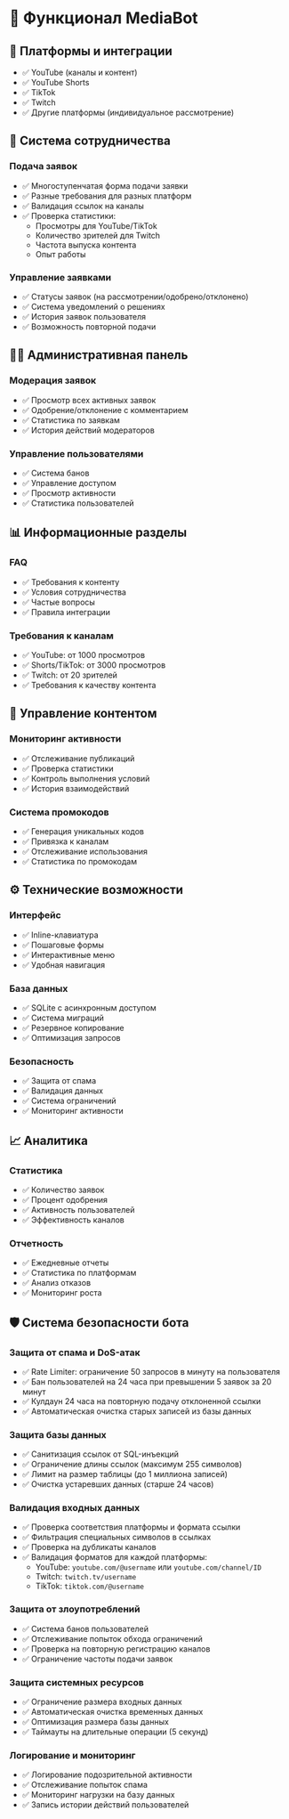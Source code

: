 # 🤖 Функционал MediaBot

## 📱 Платформы и интеграции
- ✅ YouTube (каналы и контент)
- ✅ YouTube Shorts
- ✅ TikTok
- ✅ Twitch
- ✅ Другие платформы (индивидуальное рассмотрение)

## 🤝 Система сотрудничества
### Подача заявок
- ✅ Многоступенчатая форма подачи заявки
- ✅ Разные требования для разных платформ
- ✅ Валидация ссылок на каналы
- ✅ Проверка статистики:
  - Просмотры для YouTube/TikTok
  - Количество зрителей для Twitch
  - Частота выпуска контента
  - Опыт работы

### Управление заявками
- ✅ Статусы заявок (на рассмотрении/одобрено/отклонено)
- ✅ Система уведомлений о решениях
- ✅ История заявок пользователя
- ✅ Возможность повторной подачи

## 👨‍💼 Административная панель
### Модерация заявок
- ✅ Просмотр всех активных заявок
- ✅ Одобрение/отклонение с комментарием
- ✅ Статистика по заявкам
- ✅ История действий модераторов

### Управление пользователями
- ✅ Система банов
- ✅ Управление доступом
- ✅ Просмотр активности
- ✅ Статистика пользователей

## 📊 Информационные разделы
### FAQ
- ✅ Требования к контенту
- ✅ Условия сотрудничества
- ✅ Частые вопросы
- ✅ Правила интеграции

### Требования к каналам
- ✅ YouTube: от 1000 просмотров
- ✅ Shorts/TikTok: от 3000 просмотров
- ✅ Twitch: от 20 зрителей
- ✅ Требования к качеству контента

## 💼 Управление контентом
### Мониторинг активности
- ✅ Отслеживание публикаций
- ✅ Проверка статистики
- ✅ Контроль выполнения условий
- ✅ История взаимодействий

### Система промокодов
- ✅ Генерация уникальных кодов
- ✅ Привязка к каналам
- ✅ Отслеживание использования
- ✅ Статистика по промокодам

## ⚙️ Технические возможности
### Интерфейс
- ✅ Inline-клавиатура
- ✅ Пошаговые формы
- ✅ Интерактивные меню
- ✅ Удобная навигация

### База данных
- ✅ SQLite с асинхронным доступом
- ✅ Система миграций
- ✅ Резервное копирование
- ✅ Оптимизация запросов

### Безопасность
- ✅ Защита от спама
- ✅ Валидация данных
- ✅ Система ограничений
- ✅ Мониторинг активности

## 📈 Аналитика
### Статистика
- ✅ Количество заявок
- ✅ Процент одобрения
- ✅ Активность пользователей
- ✅ Эффективность каналов

### Отчетность
- ✅ Ежедневные отчеты
- ✅ Статистика по платформам
- ✅ Анализ отказов
- ✅ Мониторинг роста



## 🛡️ Система безопасности бота

### Защита от спама и DoS-атак
- ✅ Rate Limiter: ограничение 50 запросов в минуту на пользователя
- ✅ Бан пользователей на 24 часа при превышении 5 заявок за 20 минут
- ✅ Кулдаун 24 часа на повторную подачу отклоненной ссылки
- ✅ Автоматическая очистка старых записей из базы данных

### Защита базы данных
- ✅ Санитизация ссылок от SQL-инъекций
- ✅ Ограничение длины ссылок (максимум 255 символов)
- ✅ Лимит на размер таблицы (до 1 миллиона записей)
- ✅ Очистка устаревших данных (старше 24 часов)

### Валидация входных данных
- ✅ Проверка соответствия платформы и формата ссылки
- ✅ Фильтрация специальных символов в ссылках
- ✅ Проверка на дубликаты каналов
- ✅ Валидация форматов для каждой платформы:
  - YouTube: `youtube.com/@username` или `youtube.com/channel/ID`
  - Twitch: `twitch.tv/username`
  - TikTok: `tiktok.com/@username`

### Защита от злоупотреблений
- ✅ Система банов пользователей
- ✅ Отслеживание попыток обхода ограничений
- ✅ Проверка на повторную регистрацию каналов
- ✅ Ограничение частоты подачи заявок

### Защита системных ресурсов
- ✅ Ограничение размера входных данных
- ✅ Автоматическая очистка временных данных
- ✅ Оптимизация размера базы данных
- ✅ Таймауты на длительные операции (5 секунд)

### Логирование и мониторинг
- ✅ Логирование подозрительной активности
- ✅ Отслеживание попыток спама
- ✅ Мониторинг нагрузки на базу данных
- ✅ Запись истории действий пользователей